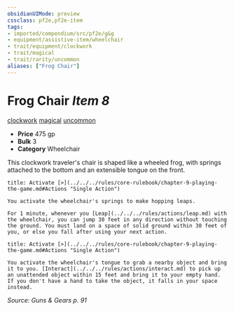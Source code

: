 ```yaml
---
obsidianUIMode: preview
cssclass: pf2e,pf2e-item
tags:
- imported/compendium/src/pf2e/g&g
- equipment/assistive-item/wheelchair
- trait/equipment/clockwork
- trait/magical
- trait/rarity/uncommon
aliases: ["Frog Chair"]
---
```

# Frog Chair *Item 8*  
[clockwork](clockwork-g-g.md)  [magical](magical.md)  [uncommon](uncommon.md)  

- **Price** 475 gp
- **Bulk** 3
- **Category** Wheelchair

This clockwork traveler's chair is shaped like a wheeled frog, with springs attached to the bottom and an extensible tongue on the front.

```ad-embed-ability
title: Activate [>](../../../rules/core-rulebook/chapter-9-playing-the-game.md#Actions "Single Action")

You activate the wheelchair's springs to make hopping leaps.

For 1 minute, whenever you [Leap](../../../rules/actions/leap.md) with the wheelchair, you can jump 30 feet in any direction without touching the ground. You must land on a space of solid ground within 30 feet of you, or else you fall after using your next action.
```

```ad-embed-ability
title: Activate [>](../../../rules/core-rulebook/chapter-9-playing-the-game.md#Actions "Single Action")

You activate the wheelchair's tongue to grab a nearby object and bring it to you. [Interact](../../../rules/actions/interact.md) to pick up an unattended object within 15 feet and bring it to your empty hand. If you don't have a hand to take the object, it falls in your space instead.
```

*Source: Guns & Gears p. 91*
